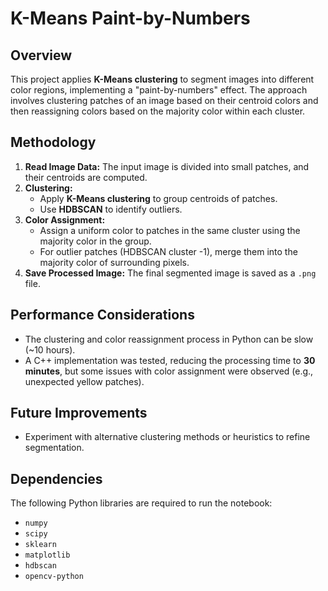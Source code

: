 # K-Means Paint-by-Numbers

## Overview
This project applies **K-Means clustering** to segment images into different color regions, implementing a "paint-by-numbers" effect. The approach involves clustering patches of an image based on their centroid colors and then reassigning colors based on the majority color within each cluster.

## Methodology
1. **Read Image Data:** The input image is divided into small patches, and their centroids are computed.
2. **Clustering:**
   - Apply **K-Means clustering** to group centroids of patches.
   - Use **HDBSCAN** to identify outliers.
3. **Color Assignment:**
   - Assign a uniform color to patches in the same cluster using the majority color in the group.
   - For outlier patches (HDBSCAN cluster -1), merge them into the majority color of surrounding pixels.
4. **Save Processed Image:** The final segmented image is saved as a `.png` file.

## Performance Considerations
- The clustering and color reassignment process in Python can be slow (~10 hours).
- A C++ implementation was tested, reducing the processing time to **30 minutes**, but some issues with color assignment were observed (e.g., unexpected yellow patches).

## Future Improvements
- Experiment with alternative clustering methods or heuristics to refine segmentation.

## Dependencies
The following Python libraries are required to run the notebook:
- `numpy`
- `scipy`
- `sklearn`
- `matplotlib`
- `hdbscan`
- `opencv-python`
